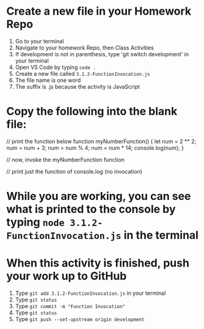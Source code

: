 # Create a new file in your Homework Repo
1. Go to your terminal
2. Navigate to your homework Repo, then Class Activities
3. If development is not in parenthesis, type 'git switch development' in your terminal
4. Open VS Code by typing `code .`
5. Create a new file called `3.1.2-FunctionInvocation.js`
  1. The file name is one word
  2. The suffix is .js because the activity is JavaScript

# Copy the following into the blank file:

// print the function below
function myNumberFunction() {
  let num = 2 ** 2;
  num = num + 3;
  num = num % 4;
  num = num * 14;
  console.log(num);
}

// now, invoke the myNumberFunction function

// print just the function of console.log (no invocation)

# While you are working, you can see what is printed to the console by typing `node 3.1.2-FunctionInvocation.js` in the terminal

# When this activity is finished, push your work up to GitHub
1. Type `git add 3.1.2-FunctionInvocation.js` in your terminal
2. Type `git status`
3. Type `git commit -m "Function Invocation"`
4. Type `git status`
5. Type `git push --set-upstream origin development`
